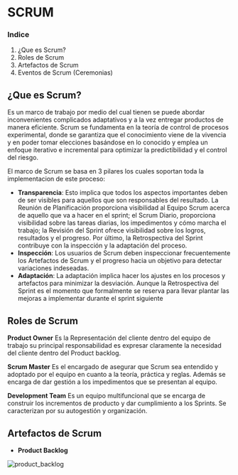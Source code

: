 # SCRUM

### Indice
1. ¿Que es Scrum?
2. Roles de Scrum
3. Artefactos de Scrum
4. Eventos de Scrum (Ceremonias)

## ¿Que es Scrum?

Es un marco de trabajo por medio del cual tienen se puede abordar inconvenientes complicados adaptativos y a la vez entregar productos de manera eficiente. Scrum se fundamenta en la teoría de control de procesos experimental, donde se garantiza que el conocimiento viene de la vivencia y en poder tomar elecciones basándose en lo conocido y emplea un enfoque iterativo e incremental para optimizar la predictibilidad y el control del riesgo. 

El marco de Scrum se basa en 3 pilares los cuales soportan toda la implementacion de este proceso:

- **Transparencia**: Esto implica que todos los aspectos importantes deben de ser visibles para aquellos que son responsables del resultado. La Reunión de Planificación proporciona visibilidad al Equipo Scrum acerca de aquello que va a hacer en el sprint; el Scrum Diario, proporciona visibilidad sobre las tareas diarias, los impedimentos y cómo marcha el trabajo; la Revisión del Sprint ofrece visibilidad sobre los logros, resultados y el progreso. Por último, la Retrospectiva del Sprint contribuye con la inspección y la adaptación del proceso.
- **Inspección**:  Los usuarios de Scrum deben inspeccionar frecuentemente los Artefactos de Scrum y el progreso hacia un objetivo para detectar variaciones indeseadas.
- **Adaptación**: La adaptación implica hacer los ajustes en los procesos y artefactos para minimizar la desviación. Aunque la Retrospectiva del Sprint es el momento que formalmente se reserva para llevar plantar las mejoras a implementar durante el sprint siguiente

## Roles de Scrum

**Product Owner**
Es la Representación del cliente dentro del equipo de trabajo su principal responsabilidad es expresar claramente la necesidad del cliente dentro del Product backlog.

**Scrum Master**
Es el encargado de asegurar que Scrum sea entendido y adoptado por el equipo en cuanto a la teoría, práctica y reglas. Además se encarga de dar gestión a los impedimentos que se presentan al equipo.

**Development Team**
Es un equipo multifuncional que se encarga de construir los incrementos de producto y dar cumplimiento a los Sprints. Se caracterizan por su autogestión y organización.

## Artefactos de Scrum

- **Product Backlog**

![product_backlog](/image/product_backlog.png)
